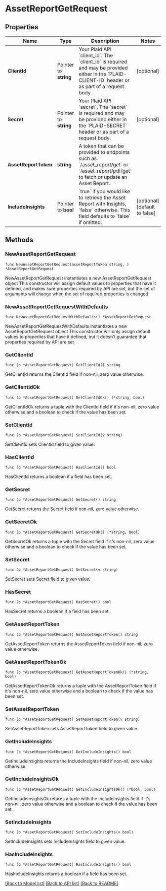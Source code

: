 # AssetReportGetRequest

## Properties

Name | Type | Description | Notes
------------ | ------------- | ------------- | -------------
**ClientId** | Pointer to **string** | Your Plaid API &#x60;client_id&#x60;. The &#x60;client_id&#x60; is required and may be provided either in the &#x60;PLAID-CLIENT-ID&#x60; header or as part of a request body. | [optional] 
**Secret** | Pointer to **string** | Your Plaid API &#x60;secret&#x60;. The &#x60;secret&#x60; is required and may be provided either in the &#x60;PLAID-SECRET&#x60; header or as part of a request body. | [optional] 
**AssetReportToken** | **string** | A token that can be provided to endpoints such as &#x60;/asset_report/get&#x60; or &#x60;/asset_report/pdf/get&#x60; to fetch or update an Asset Report. | 
**IncludeInsights** | Pointer to **bool** | &#x60;true&#x60; if you would like to retrieve the Asset Report with Insights, &#x60;false&#x60; otherwise. This field defaults to &#x60;false&#x60; if omitted. | [optional] [default to false]

## Methods

### NewAssetReportGetRequest

`func NewAssetReportGetRequest(assetReportToken string, ) *AssetReportGetRequest`

NewAssetReportGetRequest instantiates a new AssetReportGetRequest object
This constructor will assign default values to properties that have it defined,
and makes sure properties required by API are set, but the set of arguments
will change when the set of required properties is changed

### NewAssetReportGetRequestWithDefaults

`func NewAssetReportGetRequestWithDefaults() *AssetReportGetRequest`

NewAssetReportGetRequestWithDefaults instantiates a new AssetReportGetRequest object
This constructor will only assign default values to properties that have it defined,
but it doesn't guarantee that properties required by API are set

### GetClientId

`func (o *AssetReportGetRequest) GetClientId() string`

GetClientId returns the ClientId field if non-nil, zero value otherwise.

### GetClientIdOk

`func (o *AssetReportGetRequest) GetClientIdOk() (*string, bool)`

GetClientIdOk returns a tuple with the ClientId field if it's non-nil, zero value otherwise
and a boolean to check if the value has been set.

### SetClientId

`func (o *AssetReportGetRequest) SetClientId(v string)`

SetClientId sets ClientId field to given value.

### HasClientId

`func (o *AssetReportGetRequest) HasClientId() bool`

HasClientId returns a boolean if a field has been set.

### GetSecret

`func (o *AssetReportGetRequest) GetSecret() string`

GetSecret returns the Secret field if non-nil, zero value otherwise.

### GetSecretOk

`func (o *AssetReportGetRequest) GetSecretOk() (*string, bool)`

GetSecretOk returns a tuple with the Secret field if it's non-nil, zero value otherwise
and a boolean to check if the value has been set.

### SetSecret

`func (o *AssetReportGetRequest) SetSecret(v string)`

SetSecret sets Secret field to given value.

### HasSecret

`func (o *AssetReportGetRequest) HasSecret() bool`

HasSecret returns a boolean if a field has been set.

### GetAssetReportToken

`func (o *AssetReportGetRequest) GetAssetReportToken() string`

GetAssetReportToken returns the AssetReportToken field if non-nil, zero value otherwise.

### GetAssetReportTokenOk

`func (o *AssetReportGetRequest) GetAssetReportTokenOk() (*string, bool)`

GetAssetReportTokenOk returns a tuple with the AssetReportToken field if it's non-nil, zero value otherwise
and a boolean to check if the value has been set.

### SetAssetReportToken

`func (o *AssetReportGetRequest) SetAssetReportToken(v string)`

SetAssetReportToken sets AssetReportToken field to given value.


### GetIncludeInsights

`func (o *AssetReportGetRequest) GetIncludeInsights() bool`

GetIncludeInsights returns the IncludeInsights field if non-nil, zero value otherwise.

### GetIncludeInsightsOk

`func (o *AssetReportGetRequest) GetIncludeInsightsOk() (*bool, bool)`

GetIncludeInsightsOk returns a tuple with the IncludeInsights field if it's non-nil, zero value otherwise
and a boolean to check if the value has been set.

### SetIncludeInsights

`func (o *AssetReportGetRequest) SetIncludeInsights(v bool)`

SetIncludeInsights sets IncludeInsights field to given value.

### HasIncludeInsights

`func (o *AssetReportGetRequest) HasIncludeInsights() bool`

HasIncludeInsights returns a boolean if a field has been set.


[[Back to Model list]](../README.md#documentation-for-models) [[Back to API list]](../README.md#documentation-for-api-endpoints) [[Back to README]](../README.md)


